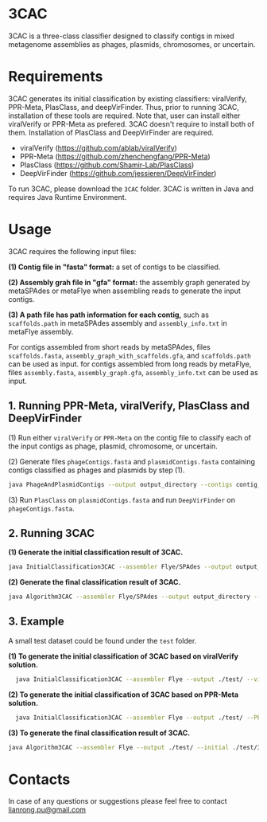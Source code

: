 # 3CAC

3CAC is a three-class classifier designed to classify contigs in mixed metagenome assemblies as phages, plasmids, chromosomes, or uncertain. 

# Requirements

3CAC generates its initial classification by existing classifiers: viralVerify, PPR-Meta, PlasClass, and deepVirFinder. Thus, prior to running 3CAC, installation of these tools are required. Note that, user can install either viralVerify or PPR-Meta as prefered. 3CAC doesn't require to install both of them. Installation of PlasClass and DeepVirFinder are required.

* viralVerify (https://github.com/ablab/viralVerify)
* PPR-Meta (https://github.com/zhenchengfang/PPR-Meta)
* PlasClass (https://github.com/Shamir-Lab/PlasClass)
* DeepVirFinder (https://github.com/jessieren/DeepVirFinder)

To run 3CAC, please download the `3CAC` folder. 3CAC is written in Java and requires Java Runtime Environment. 

# Usage

3CAC requires the following input files: 

**(1) Contig file in "fasta" format:** a set of contigs to be classified. 

**(2) Assembly grah file in "gfa" format:** the assembly graph generated by metaSPAdes or metaFlye when assembling reads to generate the input contigs. 

**(3) A path file has path information for each contig,** such as `scaffolds.path` in metaSPAdes assembly and `assembly_info.txt` in metaFlye assembly.

For contigs assembled from short reads by metaSPAdes, files `scaffolds.fasta`, `assembly_graph_with_scaffolds.gfa`, and `scaffolds.path` can be used as input.
for contigs assembled from long reads by metaFlye, files `assembly.fasta`, `assembly_graph.gfa`, `assembly_info.txt` can be used as input.

## 1. Running PPR-Meta, viralVerify, PlasClass and DeepVirFinder

(1) Run either `viralVerify` or `PPR-Meta` on the contig file to classify each of the input contigs as phage, plasmid, chromosome, or uncertain.

(2) Generate files `phageContigs.fasta` and `plasmidContigs.fasta` containing contigs classified as phages and plasmids by step (1).
   ```sh
   java PhageAndPlasmidContigs --output output_directory --contigs contig_file.fasta --PPRMeta(or --viralVerify) output_file_of_PPRMeta_or_viralVerify.csv
   ```   

(3) Run `PlasClass` on `plasmidContigs.fasta` and run `DeepVirFinder` on `phageContigs.fasta`.



## 2. Running 3CAC

**(1) Generate the initial classification result of 3CAC.** 
   ```sh
   java InitialClassification3CAC --assembler Flye/SPAdes --output output_directory --PPRMeta(or --viralVerify) output_file_of_PPRMeta_or_viralVerify.csv --PlasClass output_file_of_PlasClass.probs.out --deepVirFinder output_file_of_deepVirFinder.txt
   ```

**(2) Generate the final classification result of 3CAC.** 
```sh
java Algorithm3CAC --assembler Flye/SPAdes --output output_directory --initial 3CAC_initial_classification.fasta --graph assembly_graph_file.gfa --path scaffolds.path/assembly_info.txt
```

## 3. Example

A small test dataset could be found under the `test` folder.

**(1) To generate the initial classification of 3CAC based on viralVerify solution.**
 ```sh
   java InitialClassification3CAC --assembler Flye --output ./test/ --viralVerify ./test/assembly_viralVerify.csv --PlasClass ./test/viralVerify_plasmidContigs_plasClass.fasta.probs.out --deepVirFinder ./test/viralVerify_phageContigs_deepVirFinder.txt
   ```
**(2) To generate the initial classification of 3CAC based on PPR-Meta solution.**
 ```sh
   java InitialClassification3CAC --assembler Flye --output ./test/ --PPRMeta ./test/assembly_PPRMeta.csv --PlasClass ./test/PPRMeta_plasmidContigs_plasClass.fasta.probs.out --deepVirFinder ./test/PPRMeta_phageContigs_deepVirFinder.txt
   ```
**(3) To generate the final classification result of 3CAC.**
```sh
java Algorithm3CAC --assembler Flye --output ./test/ --initial ./test/3CAC_initial_classification.fasta --graph ./test/assembly_graph.gfa --path ./test/assembly_info.txt
```



# Contacts

In case of any questions or suggestions please feel free to contact lianrong.pu@gmail.com
